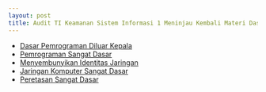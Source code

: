 ```yaml
---
layout: post
title: Audit TI Keamanan Sistem Informasi 1 Meninjau Kembali Materi Dasar
---
```


<ul>
	<li><a href="https://0fajarpurnama0.github.io/internet/2022/07/18/python-cheat-sheet.html">Dasar Pemrograman Diluar Kepala</a></li>
	<li><a href="https://0fajarpurnama0.github.io/internet/2020/03/29/starting-computer-programming.html">Pemrograman Sangat Dasar</a></li>
	<li><a href="https://0fajarpurnama0.github.io/internet/2020/04/28/common-ways-bypass-internet-censorship.html">Menyembunyikan Identitas Jaringan</a></li>
	<li><a href="https://0fajarpurnama0.github.io/internet/2020/03/24/simple-introduction-to-computer-network.html">Jaringan Komputer Sangat Dasar</a></li>
	<li><a href="https://0fajarpurnama0.github.io/pentest/2020/04/01/having-taste-being-hacker.html">Peretasan Sangat Dasar</a></li>
</ul>